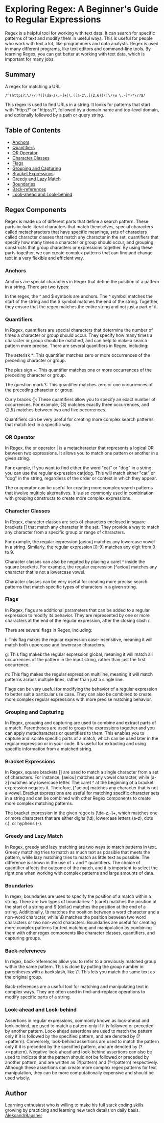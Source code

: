 # Exploring Regex: A Beginner's Guide to Regular Expressions

Regex is a helpful tool for working with text data. It can search for specific patterns of text and modify them in useful ways. This is useful for people who work with text a lot, like programmers and data analysts. Regex is used in many different programs, like text editors and command-line tools. By learning Regex, you can get better at working with text data, which is important for many jobs.

## Summary

A regex for matching a URL

```
/^(https?:\/\/)?([\da-z\.-]+)\.([a-z\.]{2,6})([\/\w \.-]*)*\/?$/
```

This regex is used to find URLs in a string. It looks for patterns that start with "http://" or "https://", followed by a domain name and top-level domain, and optionally followed by a path or query string.

## Table of Contents

- [Anchors](#anchors)
- [Quantifiers](#quantifiers)
- [OR Operator](#or-operator)
- [Character Classes](#character-classes)
- [Flags](#flags)
- [Grouping and Capturing](#grouping-and-capturing)
- [Bracket Expressions](#bracket-expressions)
- [Greedy and Lazy Match](#greedy-and-lazy-match)
- [Boundaries](#boundaries)
- [Back-references](#back-references)
- [Look-ahead and Look-behind](#look-ahead-and-look-behind)

## Regex Components

Regex is made up of different parts that define a search pattern. These parts include literal characters that match themselves, special characters called metacharacters that have specific meanings, sets of characters called character classes that match any character in the set, quantifiers that specify how many times a character or group should occur, and grouping constructs that group characters or expressions together. By using these parts together, we can create complex patterns that can find and change text in a very flexible and efficient way.

### Anchors

Anchors are special characters in Regex that define the position of a pattern in a string. There are two types:

In the regex, the ^ and $ symbols are anchors. The ^ symbol matches the start of the string and the $ symbol matches the end of the string. Together, they ensure that the regex matches the entire string and not just a part of it.

### Quantifiers

In Regex, quantifiers are special characters that determine the number of times a character or group should occur. They specify how many times a character or group should be matched, and can help to make a search pattern more precise. There are several quantifiers in Regex, including:

The asterisk \*: This quantifier matches zero or more occurrences of the preceding character or group.

The plus sign +: This quantifier matches one or more occurrences of the preceding character or group.

The question mark ?: This quantifier matches zero or one occurrences of the preceding character or group.

Curly braces {}: These quantifiers allow you to specify an exact number of occurrences. For example, {3} matches exactly three occurrences, and {2,5} matches between two and five occurrences.

Quantifiers can be very useful for creating more complex search patterns that match text in a specific way.

### OR Operator

In Regex, the or operator | is a metacharacter that represents a logical OR between two expressions. It allows you to match one pattern or another in a given string.

For example, if you want to find either the word "cat" or "dog" in a string, you can use the regular expression cat|dog. This will match either "cat" or "dog" in the string, regardless of the order or context in which they appear.

The or operator can be useful for creating more complex search patterns that involve multiple alternatives. It is also commonly used in combination with grouping constructs to create more complex expressions.

### Character Classes

In Regex, character classes are sets of characters enclosed in square brackets [] that match any character in the set. They provide a way to match any character from a specific group or range of characters.

For example, the regular expression [aeiou] matches any lowercase vowel in a string. Similarly, the regular expression [0-9] matches any digit from 0 to 9.

Character classes can also be negated by placing a caret ^ inside the square brackets. For example, the regular expression [^aeiou] matches any character that is not a lowercase vowel.

Character classes can be very useful for creating more precise search patterns that match specific types of characters in a given string.

### Flags

In Regex, flags are additional parameters that can be added to a regular expression to modify its behavior. They are represented by one or more characters at the end of the regular expression, after the closing slash /.

There are several flags in Regex, including:

i: This flag makes the regular expression case-insensitive, meaning it will match both uppercase and lowercase characters.

g: This flag makes the regular expression global, meaning it will match all occurrences of the pattern in the input string, rather than just the first occurrence.

m: This flag makes the regular expression multiline, meaning it will match patterns across multiple lines, rather than just a single line.

Flags can be very useful for modifying the behavior of a regular expression to better suit a particular use case. They can also be combined to create more complex regular expressions with more precise matching behavior.

### Grouping and Capturing

In Regex, grouping and capturing are used to combine and extract parts of a match. Parentheses are used to group the expressions together and you can apply metacharacters or quantifiers to them. This enables you to capture and isolate specific parts of a match, which can be used later in the regular expression or in your code. It's useful for extracting and using specific information from a matched string.

### Bracket Expressions

In Regex, square brackets [] are used to match a single character from a set of characters. For instance, [aeiou] matches any vowel character, while [a-z] matches any lowercase letter. The caret ^ at the beginning of a bracket expression negates it. Therefore, [^aeiou] matches any character that is not a vowel. Bracket expressions are useful for matching specific character sets in a string and can be combined with other Regex components to create more complex matching patterns.

The bracket expression in the given regex is [\da-z.-]+, which matches one or more characters that are either digits (\d), lowercase letters (a-z), dots (.), or hyphens (-).

### Greedy and Lazy Match

In Regex, greedy and lazy matching are two ways to match patterns in text. Greedy matching tries to match as much text as possible that meets the pattern, while lazy matching tries to match as little text as possible. The difference is shown in the use of + and \* quantifiers. The choice of quantifier affects the outcome of the match, and it is important to select the right one when working with complex patterns and large amounts of data.

### Boundaries

In regex, boundaries are used to specify the position of a match within a string. There are two types of boundaries: ^ (caret) matches the position at the start of a string and $ (dollar) matches the position at the end of a string. Additionally, \b matches the position between a word character and a non-word character, while \B matches the position between two word characters or two non-word characters. Boundaries are useful for creating more complex patterns for text matching and manipulation by combining them with other regex components like character classes, quantifiers, and capturing groups.

### Back-references

In regex, back-references allow you to refer to a previously matched group within the same pattern. This is done by putting the group number in parentheses with a backslash, like \1. This lets you match the same text as the original group.

Back-references are a useful tool for matching and manipulating text in complex ways. They are often used in find-and-replace operations to modify specific parts of a string.

### Look-ahead and Look-behind

Assertions in regular expressions, commonly known as look-ahead and look-behind, are used to match a pattern only if it is followed or preceded by another pattern. Look-ahead assertions are used to match the pattern only if it is followed by the specified pattern, and are denoted by (?=pattern). Conversely, look-behind assertions are used to match the pattern only if it is preceded by the specified pattern, and are denoted by (?<=pattern). Negative look-ahead and look-behind assertions can also be used to indicate that the pattern should not be followed or preceded by another pattern, and are written as (?!pattern) and (?<!pattern) respectively. Although these assertions can create more complex regex patterns for text manipulation, they can be more computationally expensive and should be used wisely.

## Author
Learning enthusiast who is willing to make his full stack coding skills growing by practicing and learning new tech details on daily basis.
[AleksandrBausher](https://github.com/aleksandrbausher)
